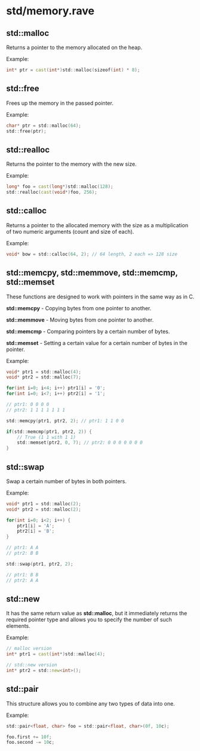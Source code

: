# std/memory.rave

## std::malloc

Returns a pointer to the memory allocated on the heap.

Example:

```d
int* ptr = cast(int*)std::malloc(sizeof(int) * 8);
```

## std::free

Frees up the memory in the passed pointer.

Example:

```d
char* ptr = std::malloc(64);
std::free(ptr);
```

## std::realloc

Returns the pointer to the memory with the new size.

Example:

```d
long* foo = cast(long*)std::malloc(128);
std::realloc(cast(void*)foo, 256);
```

## std::calloc

Returns a pointer to the allocated memory with the size as a multiplication of two numeric arguments (count and size of each).

Example:

```d
void* bow = std::calloc(64, 2); // 64 length, 2 each => 128 size
```

## std::memcpy, std::memmove, std::memcmp, std::memset

These functions are designed to work with pointers in the same way as in C.

**std::memcpy** - Copying bytes from one pointer to another.

**std::memmove** - Moving bytes from one pointer to another.

**std::memcmp** - Comparing pointers by a certain number of bytes.

**std::memset** - Setting a certain value for a certain number of bytes in the pointer.

Example:

```d
void* ptr1 = std::malloc(4);
void* ptr2 = std::malloc(7);

for(int i=0; i<4; i++) ptr1[i] = '0';
for(int i=0; i<7; i++) ptr2[i] = '1';

// ptr1: 0 0 0 0
// ptr2: 1 1 1 1 1 1 1

std::memcpy(ptr1, ptr2, 2); // ptr1: 1 1 0 0

if(std::memcmp(ptr1, ptr2, 2)) {
    // True (1 1 with 1 1)
    std::memset(ptr2, 0, 7); // ptr2: 0 0 0 0 0 0 0
}
```

## std::swap

Swap a certain number of bytes in both pointers.

Example:

```d
void* ptr1 = std::malloc(2);
void* ptr2 = std::malloc(2);

for(int i=0; i<2; i++) {
    ptr1[i] = 'A';
    ptr2[i] = 'B';
}

// ptr1: A A
// ptr2: B B

std::swap(ptr1, ptr2, 2);

// ptr1: B B
// ptr2: A A
```

## std::new

It has the same return value as **std::malloc**, but it immediately returns the required pointer type and allows you to specify the number of such elements.

Example:

```d
// malloc version
int* ptr1 = cast(int*)std::malloc(4);

// std::new version
int* ptr2 = std::new<int>();
```

## std::pair

This structure allows you to combine any two types of data into one.

Example:

```d
std::pair<float, char> foo = std::pair<float, char>(0f, 10c);

foo.first += 10f;
foo.second -= 10c;
```

